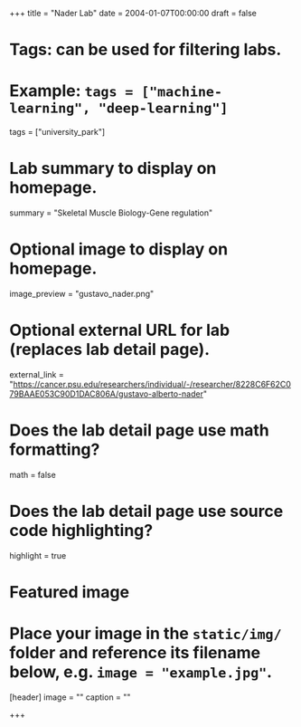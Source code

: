 +++
title = "Nader Lab"
date = 2004-01-07T00:00:00
draft = false

# Tags: can be used for filtering labs.
# Example: `tags = ["machine-learning", "deep-learning"]`
tags = ["university_park"]

# Lab summary to display on homepage.
summary = "Skeletal Muscle Biology-Gene regulation"

# Optional image to display on homepage.
image_preview = "gustavo_nader.png"

# Optional external URL for lab (replaces lab detail page).
external_link = "https://cancer.psu.edu/researchers/individual/-/researcher/8228C6F62C079BAAE053C90D1DAC806A/gustavo-alberto-nader"

# Does the lab detail page use math formatting?
math = false

# Does the lab detail page use source code highlighting?
highlight = true

# Featured image
# Place your image in the `static/img/` folder and reference its filename below, e.g. `image = "example.jpg"`.
[header]
image = ""
caption = ""

+++
